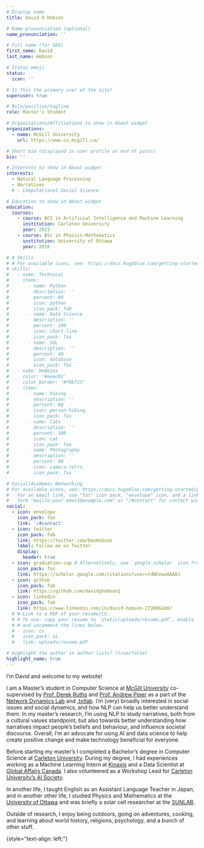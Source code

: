 ```yaml
---
# Display name
title: David G Hobson

# Name pronunciation (optional)
name_pronunciation: ''

# Full name (for SEO)
first_name: David
last_name: Hobson

# Status emoji
status:
  icon: ''

# Is this the primary user of the site?
superuser: true

# Role/position/tagline
role: Master's Student

# Organizations/Affiliations to show in About widget
organizations:
  - name: McGill University
    url: https://www.cs.mcgill.ca/

# Short bio (displayed in user profile at end of posts)
bio: ''

# Interests to show in About widget
interests:
  - Natural Language Processing
  - Narratives
  # - Computational Social Science

# Education to show in About widget
education:
  courses:
    - course: BCS in Artificial Intelligence and Machine Learning
      institution: Carleton University
      year: 2023
    - course: BSc in Physics-Mathematics
      institution: University of Ottawa
      year: 2016

# # Skills
# # For available icons, see: https://docs.hugoblox.com/getting-started/page-builder/#icons
# skills:
#   - name: Technical
#     items:
#       - name: Python
#         description: ''
#         percent: 80
#         icon: python
#         icon_pack: fab
#       - name: Data Science
#         description: ''
#         percent: 100
#         icon: chart-line
#         icon_pack: fas
#       - name: SQL
#         description: ''
#         percent: 40
#         icon: database
#         icon_pack: fas
#   - name: Hobbies
#     color: '#eeac02'
#     color_border: '#f0bf23'
#     items:
#       - name: Hiking
#         description: ''
#         percent: 60
#         icon: person-hiking
#         icon_pack: fas
#       - name: Cats
#         description: ''
#         percent: 100
#         icon: cat
#         icon_pack: fas
#       - name: Photography
#         description: ''
#         percent: 80
#         icon: camera-retro
#         icon_pack: fas

# Social/Academic Networking
# For available icons, see: https://docs.hugoblox.com/getting-started/page-builder/#icons
#   For an email link, use "fas" icon pack, "envelope" icon, and a link in the
#   form "mailto:your-email@example.com" or "/#contact" for contact widget.
social:
  - icon: envelope
    icon_pack: fas
    link: '/#contact'
  - icon: twitter
    icon_pack: fab
    link: https://twitter.com/DavHobson
    label: Follow me on Twitter
    display:
      header: true
  - icon: graduation-cap # Alternatively, use `google-scholar` icon from `ai` icon pack
    icon_pack: fas
    link: https://scholar.google.com/citations?user=tdNhzwoAAAAJ
  - icon: github
    icon_pack: fab
    link: https://github.com/davidghobson1
  - icon: linkedin
    icon_pack: fab
    link: https://www.linkedin.com/in/david-hobson-2728661b0/
  # # Link to a PDF of your resume/CV.
  # # To use: copy your resume to `static/uploads/resume.pdf`, enable `ai` icons in `params.yaml`,
  # # and uncomment the lines below.
  # - icon: cv
  #   icon_pack: ai
  #   link: uploads/resume.pdf

# Highlight the author in author lists? (true/false)
highlight_name: true
---
```


I’m David and welcome to my website!

I am a Master’s student in Computer Science at [McGill University](https://www.cs.mcgill.ca/) co-supervised by [Prof. Derek Ruths](https://derekruths.com/) and [Prof. Andrew Piper](http://piperlab.mcgill.ca/about.html) as a part of the [Network Dynamics Lab](https://www.linkedin.com/company/network-dynamics-lab/) and [.txtlab](https://txtlab.org/). I’m (very) broadly interested in social issues and social dynamics, and how NLP can help us better understand them. In my master’s research, I’m using NLP to study narratives, both from a cultural values standpoint, but also towards better understanding how narratives impact people’s beliefs and behaviour, and influence societal discourse. Overall, I’m an advocate for using AI and data science to help create positive change and make technology beneficial for everyone.

Before starting my master’s I completed a Bachelor’s degree in Computer Science at [Carleton University](https://carleton.ca/scs/). During my degree, I had experiences working as a Machine Learning Intern at [Kinaxis](https://www.kinaxis.com/en) and a Data Scientist at [Global Affairs Canada](https://www.international.gc.ca/global-affairs-affaires-mondiales/home-accueil.aspx?lang=eng). I also volunteered as a Workshop Lead for [Carleton University’s AI Society](https://carletonai.com/).  

In another life, I taught English as an Assistant Language Teacher in Japan, and in another other life, I studied Physics and Mathematics at the [University of Ottawa](https://www.uottawa.ca/faculty-science/physics) and was briefly a solar cell researcher at the [SUNLAB](https://sunlab.ca/).

Outside of research, I enjoy being outdoors, going on adventures, cooking, and learning about world history, religions, psychology, and a bunch of other stuff. 

{style="text-align: left;"}

